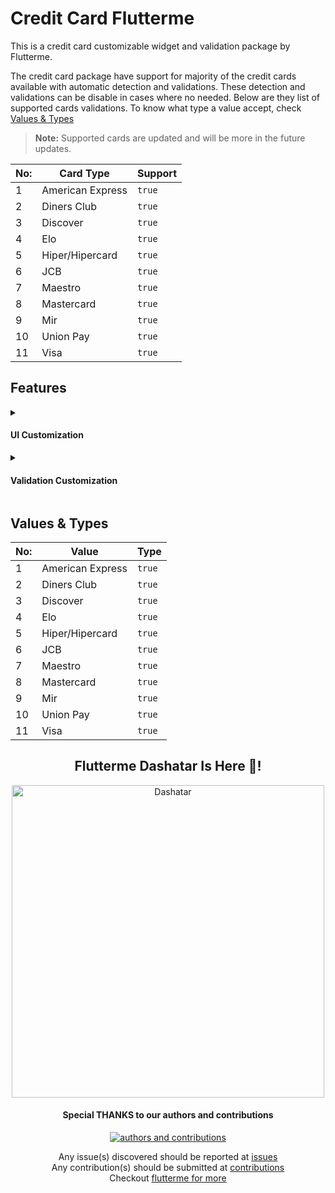 <!--
This README describes the package. If you publish this package to pub.dev,
this README's contents appear on the landing page for your package.

For information about how to write a good package README, see the guide for
[writing package pages](https://dart.dev/guides/libraries/writing-package-pages).

For general information about developing packages, see the Dart guide for
[creating packages](https://dart.dev/guides/libraries/create-library-packages)
and the Flutter guide for
[developing packages and plugins](https://flutter.dev/developing-packages).
-->

<!-- TODO: Put a short description of the package here that helps potential users
know whether this package might be useful for them.

## Features

TODO: List what your package can do. Maybe include images, gifs, or videos.

## Getting started

TODO: List prerequisites and provide or point to information on how to
start using the package.

## Usage

TODO: Include short and useful examples for package users. Add longer examples
to `/example` folder.

```dart
const like = 'sample';
``` -->

# Credit Card Flutterme

This is a credit card customizable widget and validation package by Flutterme.

The credit card package have support for majority of the credit cards available with automatic detection and validations. These detection and validations can be disable in cases where no needed. Below are they list of supported cards validations. To know what type a value accept, check [Values & Types](#values--types)

> **Note:** Supported cards are updated and will be more in the future updates.

| No: |    Card Type    | Support |
|-----|-----------------|---------|
|1    |American Express |`true`   |
|2    |Diners Club      |`true`   |
|3    |Discover         |`true`   |
|4    |Elo              |`true`   |
|5    |Hiper/Hipercard  |`true`   |
|6    |JCB              |`true`   |
|7    |Maestro          |`true`   |
|8    |Mastercard       |`true`   |
|9    |Mir              |`true`   |
|10   |Union Pay        |`true`   |
|11   |Visa             |`true`   |

## Features
<details>
  <summary>
    <h4>UI Customization</h4>
  </summary>
  
  - ##### Background Color (backgroundColor):
    To set the background color of the card. This can not be a gradient. To set a gradient background color use the `backgroundGradient`. *backgroundColor* and *backgroundGradient* can't be set at same time.
  - ##### Background Gradient Color (backgroundGradient):
    This is to set a background gradient color for the card. *backgroundColor* and *backgroundGradient* can't be set at same time.
  - ##### Background Image(backgroundImage):
	This is to set a background image for the card. When set, *backgroundColor* and *backgroundGradient* have no effects.
  - ##### Border Radius (borderRadius):
	Adjustment of card border radius.
  - ##### Border Shadow (borderShadow):
	Allows the controls of card elevation and shadow directions.
  - ##### Card Title (title):
	To display the card title.
  - ##### Card Title Style (titleStyle):
	To style the card title text.
  - ##### Card Number (number):
	To display the card number.
  - ##### Card Number Style (numberStyle):
	To style the card number text.
  - ##### Card Valid Thru (validThru):
	To display the card valid thru date.
  - ##### Card Valid Thru (validThruStyle):
	To style the card valid thru date.
  - ##### Card CVV (cvv):
	To display the card cvv.
  - ##### Card CVV Style (cvvStyle):
	To style the card cvv text.
  - ##### Card Holder (holder):
	To display the card Holder.
  - ##### Card HolderStyle (holderStyle):
	To style the card holder name.
</details>

<details>
  <summary>
    <h4>Validation Customization</h4>
  </summary>

  - ##### Card Number Mask (CardNumberMask): 
    This allow you to choose how your card number is been masked for privacy reasons from list of options which are:
    -  **`full`** - This display non of the characters of your card number. E.g `**** **** **** ****`
    - **`first4Last4`** - This display only the first 4 and last 4 characters of your card number. E.g `1234 **** **** 5678`
    - **`first6last2`** - This display only the first 6 and last 2 characters of your card number. E.g `1234 56** **** **76`
    - **`first2last6`** - This display only the first 2 and last 6 characters of your card number. E.g `12** **** **68 9876`
    - **`none`** - This display all the characters of your card number. E.g `1234 5678 9876 5633`
  - ##### CVV Mask (CVVMask):
    This allow you to choose how your card number is been masked for privacy reasons from list of options which are:
    -  **`full`** - This display non of the characters of your card CVV. E.g `***`
    - **`none`** - This display all the characters of your card number. E.g `123`
</details>
		 
## Values & Types

| No: |       Value       |      Type      |
|-----|-------------------|----------------|
|1    |American Express   |`true`          |
|2    |Diners Club        |`true`          |
|3    |Discover           |`true`          |
|4    |Elo                |`true`          |
|5    |Hiper/Hipercard    |`true`          |
|6    |JCB                |`true`          |
|7    |Maestro            |`true`          |
|8    |Mastercard         |`true`          |
|9    |Mir                |`true`          |
|10   |Union Pay          |`true`          |
|11   |Visa               |`true`          |


<div align="center">
  <h2>Flutterme Dashatar Is Here 🥳!</h2>
  
  <img src="https://raw.githubusercontent.com/fluttermeorg/.github/main/profile/dashatar.png" width="500" alt="Dashatar"/>
  
  <h4>Special THANKS to our authors and contributions</h4>
  <a href="https://github.com/orgs/fluttermeorg/people">
    <img src="https://contrib.rocks/image?repo=fluttermeorg/credit_card_flutterme" alt="authors and contributions"/>
  </a>
  
  Any issue(s) discovered should be reported at [issues](https://github.com/fluttermeorg/credit_card_flutterme/issues)
  <br/>
  Any contribution(s) should be submitted at [contributions](https://github.com/fluttermeorg/credit_card_flutterme/pulls)
  <br/>
  Checkout [flutterme for more](https://github.com/fluttermeorg)
</div>
